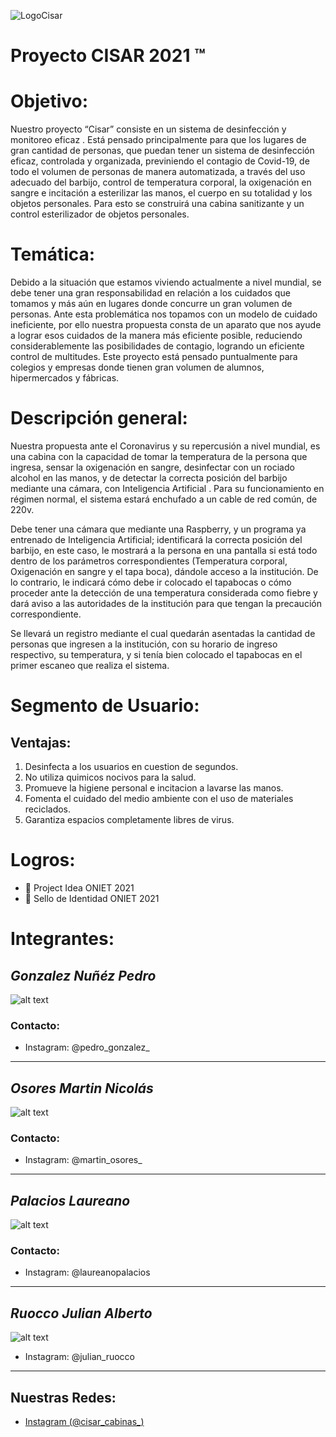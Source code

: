 ![LogoCisar](Extras/cisarlogo.png)
# __Proyecto CISAR 2021 ™__

# Objetivo:
Nuestro proyecto “Cisar” consiste en un sistema de desinfección y monitoreo eficaz . Está pensado principalmente para que los lugares de gran cantidad de personas, que puedan tener un sistema de desinfección eficaz, controlada y organizada, previniendo el contagio de Covid-19, de todo el volumen de personas de manera automatizada, a través del uso adecuado del barbijo, control de temperatura corporal, la oxigenación en sangre e incitación a esterilizar las manos, el cuerpo en su totalidad y los objetos personales.
Para esto se construirá una cabina sanitizante y un control esterilizador de objetos personales.

# Temática:
Debido a la situación que estamos viviendo actualmente a nivel mundial, se debe tener una gran responsabilidad en relación a los cuidados que tomamos y más aún en lugares donde concurre un gran volumen de personas. Ante esta problemática nos topamos con un modelo de cuidado ineficiente, por ello nuestra propuesta consta de un aparato que nos ayude a lograr esos cuidados de la manera más eficiente posible, reduciendo considerablemente las posibilidades de contagio, logrando un eficiente control de multitudes. Este proyecto está pensado puntualmente para colegios y empresas donde tienen gran volumen de alumnos, hipermercados y fábricas.

# Descripción general:
Nuestra propuesta ante el Coronavirus y su repercusión a nivel mundial, es una cabina con la capacidad de tomar la temperatura de la persona que ingresa, sensar la oxigenación en sangre, desinfectar con un rociado alcohol en las manos, y de detectar la correcta posición del barbijo mediante una cámara, con Inteligencia Artificial .
Para su funcionamiento en régimen normal, el sistema estará enchufado a un cable de red común, de 220v.

Debe tener una cámara que mediante una Raspberry, y un programa ya entrenado de Inteligencia Artificial; identificará la correcta posición del barbijo, en este caso, le mostrará a la persona en una pantalla si está todo dentro de los parámetros correspondientes (Temperatura corporal, Oxigenación en sangre y el tapa boca), dándole acceso a la institución. De lo contrario, le indicará cómo debe ir colocado el tapabocas o cómo proceder ante la detección de una temperatura considerada como fiebre y dará aviso a las autoridades de la institución para que tengan la precaución correspondiente.

Se llevará un registro mediante el cual quedarán asentadas la cantidad de personas que ingresen a la institución, con su horario de ingreso respectivo, su temperatura, y si tenía bien colocado el tapabocas en el primer escaneo que realiza el sistema.

# Segmento de Usuario:
## Ventajas:
1. Desinfecta a los usuarios en cuestion de segundos.
2. No utiliza quimicos nocivos para la salud.
3. Promueve la higiene personal e incitacion a lavarse las manos.
4. Fomenta el cuidado del medio ambiente con el uso de materiales reciclados.
5. Garantiza espacios completamente libres de virus.

# Logros:
-  🥇 Project Idea ONIET 2021
-  🥇 Sello de Identidad ONIET 2021
 
# Integrantes:
  ## *Gonzalez Nuñéz Pedro*
  ![alt text](Extras/Fotos_Integrantes/PedroGonzalez.jpeg)
  ### Contacto: 
  - Instagram: @pedro_gonzalez_
---
  ## *Osores Martin Nicolás*
  ![alt text](Extras/Fotos_Integrantes/MartinOsores.jpeg)
  ### Contacto: 
  - Instagram: @martin_osores_
---
  ## *Palacios Laureano*
  ![alt text](Extras/Fotos_Integrantes/LaureanoPalacios.jpeg)
  ### Contacto: 
  - Instagram: @laureanopalacios
---
  ## *Ruocco Julian Alberto*
  ![alt text](Extras/Fotos_Integrantes/JulianRuocco.jpeg)
   - Instagram: @julian_ruocco
---

## Nuestras Redes:
  - [Instagram (@cisar_cabinas_)](https://instagram.com/cisar_cabinas?utm_medium=copy_link)

